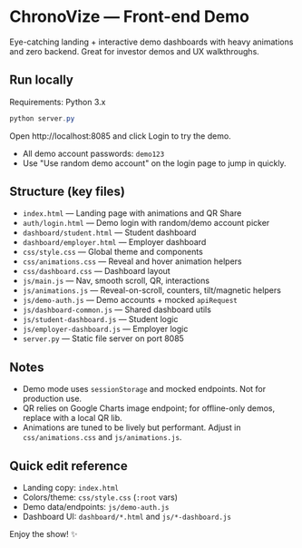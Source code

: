 # ChronoVize — Front-end Demo

Eye-catching landing + interactive demo dashboards with heavy animations and zero backend. Great for investor demos and UX walkthroughs.

## Run locally

Requirements: Python 3.x

```powershell
python server.py
```

Open http://localhost:8085 and click Login to try the demo.

- All demo account passwords: `demo123`
- Use "Use random demo account" on the login page to jump in quickly.

## Structure (key files)

- `index.html` — Landing page with animations and QR Share
- `auth/login.html` — Demo login with random/demo account picker
- `dashboard/student.html` — Student dashboard
- `dashboard/employer.html` — Employer dashboard
- `css/style.css` — Global theme and components
- `css/animations.css` — Reveal and hover animation helpers
- `css/dashboard.css` — Dashboard layout
- `js/main.js` — Nav, smooth scroll, QR, interactions
- `js/animations.js` — Reveal-on-scroll, counters, tilt/magnetic helpers
- `js/demo-auth.js` — Demo accounts + mocked `apiRequest`
- `js/dashboard-common.js` — Shared dashboard utils
- `js/student-dashboard.js` — Student logic
- `js/employer-dashboard.js` — Employer logic
- `server.py` — Static file server on port 8085

## Notes

- Demo mode uses `sessionStorage` and mocked endpoints. Not for production use.
- QR relies on Google Charts image endpoint; for offline-only demos, replace with a local QR lib.
- Animations are tuned to be lively but performant. Adjust in `css/animations.css` and `js/animations.js`.

## Quick edit reference

- Landing copy: `index.html`
- Colors/theme: `css/style.css` (`:root` vars)
- Demo data/endpoints: `js/demo-auth.js`
- Dashboard UI: `dashboard/*.html` and `js/*-dashboard.js`

Enjoy the show! ✨